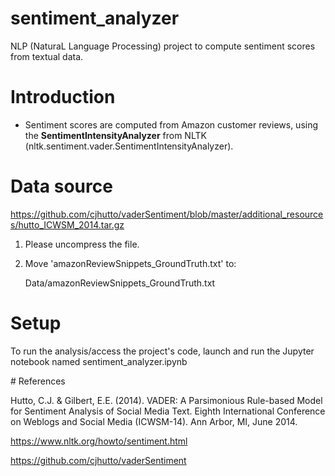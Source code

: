 # sentiment_analyzer
NLP (NaturaL Language Processing) project to compute sentiment scores from textual data.

# Introduction

- Sentiment scores are computed from Amazon customer reviews, using the **SentimentIntensityAnalyzer** from NLTK (nltk.sentiment.vader.SentimentIntensityAnalyzer).

# Data source

https://github.com/cjhutto/vaderSentiment/blob/master/additional_resources/hutto_ICWSM_2014.tar.gz

1. Please uncompress the file.
2. Move 'amazonReviewSnippets_GroundTruth.txt' to:

    Data/amazonReviewSnippets_GroundTruth.txt

# Setup

To run the analysis/access the project's code, launch and run the Jupyter notebook named sentiment_analyzer.ipynb

# References

Hutto, C.J. & Gilbert, E.E. (2014). VADER: A Parsimonious Rule-based Model for Sentiment Analysis of Social Media Text. Eighth International Conference on Weblogs and Social Media (ICWSM-14). Ann Arbor, MI, June 2014.

https://www.nltk.org/howto/sentiment.html

https://github.com/cjhutto/vaderSentiment
